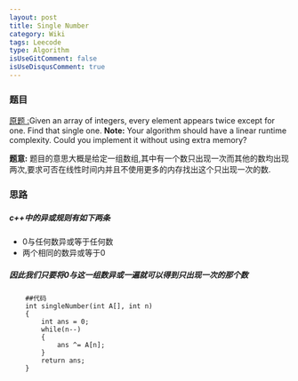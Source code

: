 ```yaml
---
layout: post
title: Single Number
category: Wiki
tags: Leecode
type: Algorithm
isUseGitComment: false
isUseDisqusComment: true
---
```


### 题目
[原题 :](//oj.leetcode.com/problems/single-number/)Given an array of integers, every element appears twice except for one. Find that single one.
<b>Note:</b>
Your algorithm should have a linear runtime complexity. Could you implement it without using extra memory?

<b>题意:</b> 题目的意思大概是给定一组数组,其中有一个数只出现一次而其他的数均出现两次,要求可否在线性时间内并且不使用更多的内存找出这个只出现一次的数.

### 思路
##### c++中的异或规则有如下两条
+ 0与任何数异或等于任何数
+ 两个相同的数异或等于0

##### 因此我们只要将0与这一组数异或一遍就可以得到只出现一次的那个数
		##代码
		int singleNumber(int A[], int n) 
		{
			int ans = 0;
			while(n--)
			{
				ans ^= A[n];
			}
			return ans;
		}